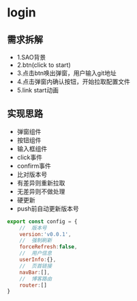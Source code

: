 # login

## 需求拆解

- 1.SAO背景
- 2.btn(click to start)
- 3.点击btn唤出弹窗，用户输入git地址
- 4.点击弹窗内确认按钮，开始拉取配置文件
- 5.link start动画

## 实现思路

- 弹窗组件
- 按钮组件
- 输入框组件
- click事件
- confirm事件
- 比对版本号
- 有差异则重新拉取
- 无差异则不做处理
- 硬更新
- push前自动更新版本号

```javascript
export const config = {
    //  版本号
    version:'v0.0.1',   
    //  强制刷新  
    forceRefresh:false,   
    //  用户信息
    userInfo:{},
    //  页首链接
    navBar:[],
    //  博客路由
    router:[]
}
```